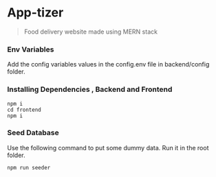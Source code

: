 # App-tizer

> Food delivery website made using MERN stack

### Env Variables

Add the config variables values in the config.env file in backend/config folder. 

### Installing Dependencies , Backend and Frontend

```
npm i
cd frontend
npm i
```

### Seed Database

Use the following command to put some dummy data.
Run it in the root folder.

```
npm run seeder
```
